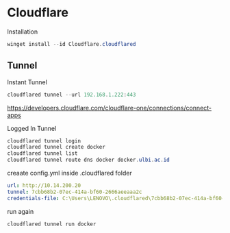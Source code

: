 # Cloudflare
Installation
```powershell
winget install --id Cloudflare.cloudflared
```
## Tunnel

Instant Tunnel
```powershell
cloudflared tunnel --url 192.168.1.222:443
```

https://developers.cloudflare.com/cloudflare-one/connections/connect-apps

Logged In Tunnel
```powershell
cloudflared tunnel login
cloudflared tunnel create docker
cloudflared tunnel list
cloudflared tunnel route dns docker docker.ulbi.ac.id
```

creaate config.yml inside .cloudflared folder
```yml
url: http://10.14.200.20
tunnel: 7cbb68b2-07ec-414a-bf60-2666aeeaaa2c
credentials-file: C:\Users\LENOVO\.cloudflared\7cbb68b2-07ec-414a-bf60-2666aeeaaa2c.json
```
run again
```powershell
cloudflared tunnel run docker
```
